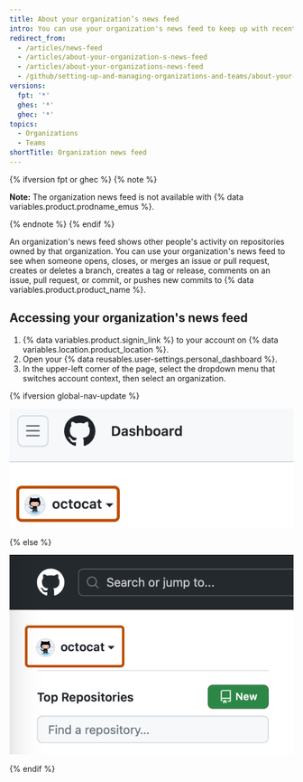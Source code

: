 ```yaml
---
title: About your organization’s news feed
intro: You can use your organization's news feed to keep up with recent activity on repositories owned by that organization.
redirect_from:
  - /articles/news-feed
  - /articles/about-your-organization-s-news-feed
  - /articles/about-your-organizations-news-feed
  - /github/setting-up-and-managing-organizations-and-teams/about-your-organizations-news-feed
versions:
  fpt: '*'
  ghes: '*'
  ghec: '*'
topics:
  - Organizations
  - Teams
shortTitle: Organization news feed
---
```



{% ifversion fpt or ghec %}
{% note %}

**Note:** The organization news feed is not available with {% data variables.product.prodname_emus %}.

{% endnote %}
{% endif %}

An organization's news feed shows other people's activity on repositories owned by that organization. You can use your organization's news feed to see when someone opens, closes, or merges an issue or pull request, creates or deletes a branch, creates a tag or release, comments on an issue, pull request, or commit, or pushes new commits to {% data variables.product.product_name %}.

## Accessing your organization's news feed

1. {% data variables.product.signin_link %} to your account on {% data variables.location.product_location %}.
1. Open your {% data reusables.user-settings.personal_dashboard %}.
1. In the upper-left corner of the page, select the dropdown menu that switches account context, then select an organization.

{% ifversion global-nav-update %}

   ![Screenshot of a user's dashboard page. In the top-left corner, a dropdown menu, labeled with "octocat" and a downwards arrow, is outlined in dark orange.](/assets/images/help/organizations/account-context-switcher-global-nav-update.png)

{% else %}

   ![Screenshot of a user's dashboard page. In the top-left corner, a dropdown menu, labeled with "octocat" and a downwards arrow, is outlined in dark orange.](/assets/images/help/organizations/account-context-switcher.png)

{% endif %}
